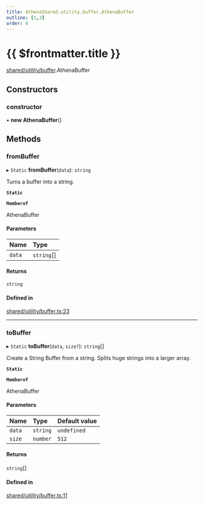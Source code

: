 ```yaml
---
title: AthenaShared.utility.buffer.AthenaBuffer
outline: [1,3]
order: 0
---
```


# {{ $frontmatter.title }}


[shared/utility/buffer](../modules/shared_utility_buffer.md).AthenaBuffer

## Constructors

### constructor

• **new AthenaBuffer**()

## Methods

### fromBuffer

▸ `Static` **fromBuffer**(`data`): `string`

Turns a buffer into a string.

**`Static`**

**`Memberof`**

AthenaBuffer

#### Parameters

| Name | Type |
| :------ | :------ |
| `data` | `string`[] |

#### Returns

`string`

#### Defined in

[shared/utility/buffer.ts:23](https://github.com/Stuyk/altv-athena/blob/9c488f0/src/core/shared/utility/buffer.ts#L23)

___

### toBuffer

▸ `Static` **toBuffer**(`data`, `size?`): `string`[]

Create a String Buffer from a string.
Splits huge strings into a larger array.

**`Static`**

**`Memberof`**

AthenaBuffer

#### Parameters

| Name | Type | Default value |
| :------ | :------ | :------ |
| `data` | `string` | `undefined` |
| `size` | `number` | `512` |

#### Returns

`string`[]

#### Defined in

[shared/utility/buffer.ts:11](https://github.com/Stuyk/altv-athena/blob/9c488f0/src/core/shared/utility/buffer.ts#L11)
